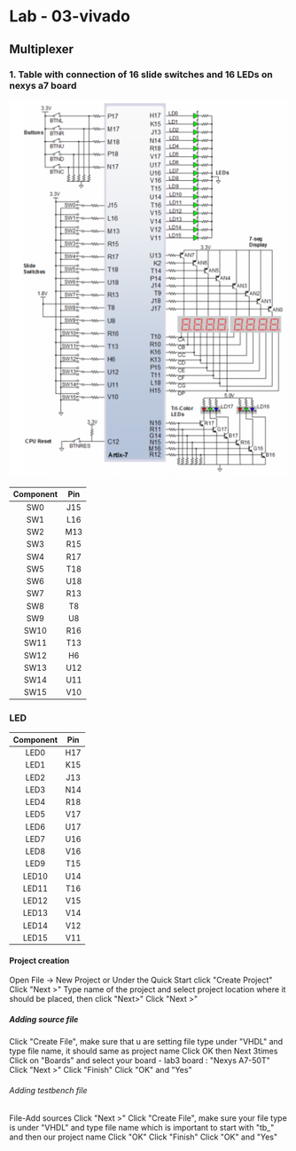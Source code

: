 # Lab - 03-vivado
## Multiplexer


### 1. Table with connection of 16 slide switches and 16 LEDs on nexys a7 board 

![Nexys A7](16.png)



| **Component** | **Pin** |
| :-: | :-: |
| SW0 | J15 |
| SW1 | L16 |
| SW2 | M13 |
| SW3 | R15 |  
| SW4 | R17 |
| SW5 | T18 |
| SW6 | U18 |
| SW7 | R13 |
| SW8 | T8 | 
| SW9 | U8 |
| SW10 | R16 | 
| SW11 | T13 | 
| SW12 | H6 |
| SW13 | U12 | 
| SW14 | U11 | 
| SW15 | V10 | 


### LED

| **Component** | **Pin** |
| :-: | :-: |
| LED0 | H17 |
| LED1 | K15 |
| LED2 | J13 |
| LED3 | N14 |
| LED4 | R18 |
| LED5 | V17 |
| LED6 | U17 |
| LED7 | U16 |
| LED8 | V16 |
| LED9 | T15 |
| LED10 | U14 |
| LED11 | T16 |
| LED12 | V15 |
| LED13 | V14 |
| LED14 | V12 |
| LED15 | V11 |



#### Project creation
Open
File -> New Project or Under the Quick Start click "Create Project"
Click "Next >"
Type name of the project and select project location where it should be placed, then click "Next>"
Click "Next >"
##### Adding source file
Click "Create File", make sure that u are setting file type under "VHDL" and type file name, it should same as project name
Click OK then Next 3times
Click on "Boards" and select your board -  lab3 board : "Nexys A7-50T"
Click "Next >"
Click "Finish"
Click "OK" and "Yes"
###### Adding testbench file
File-Add sources 
Click "Next >"
Click "Create File", make sure your file type is under "VHDL" and type file name which is important to start with "tb_" and then our project name
Click "OK"
Click "Finish"
Click "OK" and "Yes"
